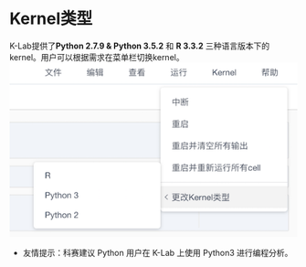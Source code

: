 # Kernel类型

K-Lab提供了**Python 2.7.9 & Python 3.5.2** 和 **R 3.3.2** 三种语言版本下的kernel。用户可以根据需求在菜单栏切换kernel。
![image description](/image/change-kernel.png)

* 友情提示：科赛建议 Python 用户在 K-Lab 上使用 Python3 进行编程分析。
